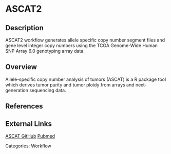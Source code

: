 # ASCAT2 #

## Description ##
ASCAT2 workflow generates allele specific copy number segment files and gene level integer copy numbers using the TCGA Genome-Wide Human SNP Array 6.0 genotyping array data.

## Overview ##
Allele-specific copy number analysis of tumors (ASCAT) is a R package tool which derives tumor purity and tumor ploidy from arrays and next-generation sequencing data.

## References ##

## External Links ##
[ASCAT GitHub](https://github.com/Crick-CancerGenomics/ascat)
[Pubmed](https://pubmed.ncbi.nlm.nih.gov/20837533/)

Categories: Workflow
